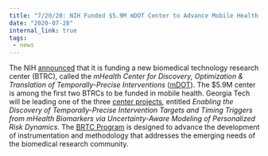 ```yaml
---
title: "7/20/20: NIH Funded $5.9M mDOT Center to Advance Mobile Health Research"
date: "2020-07-28"
internal_link: true
tags:
 - news
---
```


The NIH [announced](https://ic.gatech.edu/news/637122/georgia-tech-6-collaborators-receive-59-million-nih-grant-national-center-ai-based) that it is funding a new biomedical technology research center (BTRC), called the *mHealth Center for Discovery, Optimization & Translation of Temporally-Precise Interventions* ([mDOT](https://mdot.md2k.org/)). The $5.9M center is among the first two BTRCs to be funded in mobile health. Georgia Tech will be leading one of the three [center projects](https://mdot.md2k.org/trd1.html), entitled *Enabling the Discovery of Temporally-Precise Intervention Targets and Timing Triggers from mHealth Biomarkers via Uncertainty-Aware Modeling of Personalized Risk Dynamics*. The [BRTC Program](https://www.nibib.nih.gov/research-funding/featured-programs/ncbib/supported-centers) is designed to advance the development of instrumentation and methodology that addresses the emerging needs of the biomedical research community.